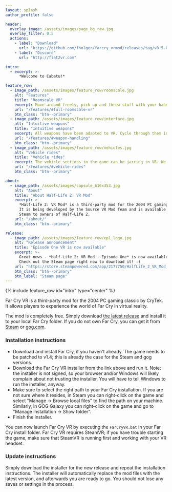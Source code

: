 ```yaml
---
layout: splash
author_profile: false

header:
  overlay_image: /assets/images/page_bg_raw.jpg
  overlay_filter: 0.5
  actions:
    - label: "Download"
      url: "https://github.com/fholger/farcry_vrmod/releases/tag/v0.5.0"
    - label: "Discord"
      url: "http://flat2vr.com"

intro:
  - excerpt: >-
      *Welcome to Cabatu!*

feature_row:
  - image_path: /assets/images/feature_row/roomscale.jpg
    alt: "Features"
    title: "Roomscale VR"
    excerpt: Move around freely, pick up and throw stuff with your hands, *be* Gordon Freeman.
    url: "/features/#full-roomscale-vr"
    btn_class: "btn--primary"
  - image_path: /assets/images/feature_row/interface.jpg
    alt: "Intuitive weapons"
    title: "Intuitive weapons"
    excerpt: All weapons have been adapted to VR. Cycle through them in an intuitive Alyx-inspired weapon selection wheel.
    url: "/features/#weapon-handling"
    btn_class: "btn--primary"
  - image_path: /assets/images/feature_row/vehicles.jpg
    alt: "Vehicle rides"
    title: "Vehicle rides"
    excerpt: The vehicle sections in the game can be jarring in VR. We are doing our best to make them accessible to as many people as possible.
    url: "/features/#vehicle-rides"
    btn_class: "btn--primary"

about:
  - image_path: /assets/images/capsule_616x353.jpg
    alt: "About"
    title: "About Half-Life 2: VR Mod"
    excerpt: >-
      *Half-Life 2: VR Mod* is a third-party mod for the 2004 PC gaming classic by Valve Software.
      It is being developed by the Source VR Mod Team and is available free of charge on
      Steam to owners of Half-Life 2.
    url: "/about/"
    btn_class: "btn--primary"

release:
  - image_path: /assets/images/feature_row/ep1_logo.jpg
    alt: "Release announcement"
    title: "Episode One VR is now available"
    excerpt: >-
      Great news - *Half-Life 2: VR Mod - Episode One* is now available on Steam, free to any owners of the original *Half-Life 2: Episode One*.
      Check out the Steam page right now to download it! :)
    url: "https://store.steampowered.com/app/2177750/HalfLife_2_VR_Mod__Episode_One/"
    btn_class: "btn--primary"
    btn_label: "Steam page"
---
```


{% include feature_row id="intro" type="center" %}

Far Cry VR is a third-party mod for the 2004 PC gaming classic by CryTek. It allows players to experience the world of Far Cry in virtual reality.

The mod is completely free. Simply download [the latest release](https://github.com/fholger/farcry_vrmod/releases/tag/v0.5.0)
and install it to your local Far Cry folder. If you do not own Far Cry, you can get it from
[Steam](https://store.steampowered.com/app/13520/Far_Cry/) or
[gog.com](https://www.gog.com/en/game/far_cry).

### Installation instructions

- Download and install Far Cry, if you haven't already. The game needs to be patched to v1.4; this is already the case for the Steam and gog versions.
- Download the Far Cry VR installer from the link above and run it. Note: the installer is not signed, so your browser and/or Windows will likely complain about not trusting the installer. You will have to tell Windows to run the installer, anyway.
- Make sure to select the right path to your Far Cry installation. If you are not sure where it resides, in Steam you can right-click on the game and select "Manage -> Browse local files" to find the path on your machine. Similarly, in GOG Galaxy you can right-click on the game and go to "Manage installation -> Show folder".
- Finish the installer.

You can now launch Far Cry VR by executing the `FarCryVR.bat` in your Far Cry install folder. Far Cry VR requires SteamVR; if you have trouble starting the game, make sure that SteamVR is running first and working with your VR headset.

### Update instructions

Simply download the installer for the new release and repeat the installation instructions. The installer will automatically replace the mod files with the latest version, and afterwards you are ready to go. You should not lose any saves or settings in the process.
